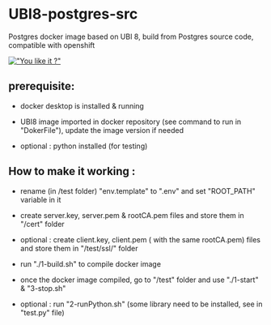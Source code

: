 # UBI8-postgres-src

Postgres docker image based on UBI 8, build from Postgres source code, compatible with openshift

[!["You like it ?"](https://www.buymeacoffee.com/assets/img/custom_images/orange_img.png)](https://www.buymeacoffee.com/sorriso)

## prerequisite:

- docker desktop is installed & running

- UBI8 image imported in docker repository (see command to run in "DokerFile"), update the image version if needed

- optional : python installed (for testing)

## How to make it working :

- rename (in /test folder) "env.template" to ".env" and set "ROOT_PATH" variable in it

- create server.key, server.pem & rootCA.pem files and store them in "/cert" folder

- optional : create client.key, client.pem ( with the same rootCA.pem) files and store them in "/test/ssl/" folder

- run "./1-build.sh" to compile docker image

- once the docker image compiled, go to "/test" folder and use "./1-start" & "3-stop.sh"

- optional : run "2-runPython.sh" (some library need to be installed, see in "test.py" file)

